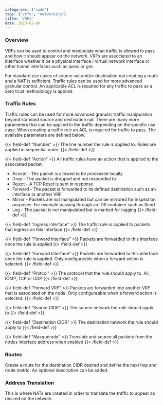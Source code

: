 ```yaml
---
categories: ["node"]
tags: ["vrfs", "networking"]
title: "VRFs"
date: 2023-02-06
---
```


### Overview
VRFs can be used to control and manipulate what traffic is allowed to pass and how it should appear on the network. VRFs are associated to an interface whether it be a physical interface / virtual network interface or other tunnel interfaces such as ipsec or gre. 

For standard use cases of source nat and/or destination nat creating a route and a NAT is sufficient. Traffic rules can be used for more advanced granular control. An applicable ACL is required for any traffic to pass as a zero trust methodology is applied. 

### Traffic Rules
Traffic rules can be used for more advanced granular traffic manipulation beyond standard source and destination nat. 
There are many more parameters that can be applied to the traffic depending on the specific use case.
When creating a traffic rule an ACL is required for traffic to pass. The available parameters are defined below.


{{< field-def "Number" >}}
The line number the rule is applied to. Rules are applied in sequential order.
{{< /field-def >}}

{{< field-def "Action" >}}
All traffic rules have an action that is applied to the associated packet. 
* Accept - The packet is allowed to be processed locally.
* Drop - The packet is dropped and not responded to
* Reject - A TCP Reset is sent in response 
* Forward - The packet is forwarded to its defined destination such as an interface or another VRF
* Mirror - Packets are not manipulated but can be mirrored for inspection purposes. 
For example passing through an IDS container such as Snort. 
* Log - The packet is not manipulated but is marked for logging
{{< /field-def >}}

{{< field-def "Ingress Interface" >}}
The traffic rule is applied to packets that ingress on this interface
{{< /field-def >}}

{{< field-def "Forward Interface" >}}
Packets are forwarded to this interface once the rule is applied
{{< /field-def >}}

{{< field-def "Forward Interface" >}}
Packets are forwarded to this interface once the rule is applied. Only configureable when a forward action is selected.
{{< /field-def >}}

{{< field-def "Protcol" >}}
The protocol that the rule should apply to. All, ICMP, TCP or UDP
{{< /field-def >}}

{{< field-def "Forward VRF" >}}
Packets are forwarded into another VRF that is associated on the node. Only configureable when a forward action is selected.
{{< /field-def >}}

{{< field-def "Source CIDR" >}}
The source network the rule should apply to
{{< /field-def >}}

{{< field-def "Destination CIDR" >}}
The destination network the rule should apply to
{{< /field-def >}}

{{< field-def "Masquerade" >}}
Translate and source all packets from the nodes interface address when enabled
{{< /field-def >}}

### Routes
Create a route for the destination CIDR desired and define the next hop and route metric. An optional description can be added.


### Address Translation
This is where NATs are created in order to translate the traffic to appear as desired on the network.

